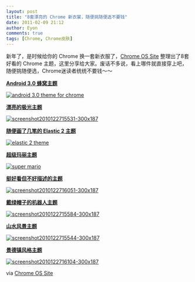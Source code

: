 ```yaml
---
layout: post
title: "8套漂亮的 Chrome 新衣裳，随便挑随便选不要钱"
date: 2011-02-09 21:12
author: Eyon
comments: true
tags: [Chrome, Chrome皮肤]
---
```

新年了，是时候给你的 Chrome 换一套新衣服了，[Chrome OS Site](http://chromeossite.com/2011/02/06/8-great-chrome-os-themes/) 整理出了8套好看的 Chrome 主题，这里分享给大家。废话不多说，看上哪件就直接穿上吧，随便挑随便选，Chrome迷读者统统不要钱～～

**[Android 3.0 蜂窝主题](https://chrome.google.com/webstore/detail/ihhhgnjnpmjaikooiahhhlemccommcml)**

<a href="http://img.chromi.org/2011/02/2.png">![](http://img.chromi.org/2011/02/2.png "android 3.0 theme for chrome")</a><!--more-->

**[漂亮的极光主题](https://chrome.google.com/webstore/detail/dnigajkgbnihhnckmhkbhacfkcjcjocg)**

<a href="http://img.chromi.org/2011/02/screenshot2010122715531-300x187.png">![](http://img.chromi.org/2011/02/screenshot2010122715531-300x187.png "screenshot2010122715531-300x187")</a>

**[随便画了几笔的 Elastic 2 主题](https://chrome.google.com/webstore/detail/pnjohpniljpbelkodiflknnablcpnaib)**

<a href="http://img.chromi.org/2011/02/screenshot2010122716091-300x187.png">![](http://img.chromi.org/2011/02/screenshot2010122716091-300x187.png "elastic 2 theme")</a>

**[超级玛丽主题](https://chrome.google.com/webstore/detail/gekpddodcnbaihfmnhhgncmpmojgodpc)**

<a href="http://img.chromi.org/2011/02/screenshot2010122716065-300x187.png">![](http://img.chromi.org/2011/02/screenshot2010122716065-300x187.png "super mario")</a>

**[挺好看但不好描述的主题](https://chrome.google.com/webstore/detail/nfpeagbkjppeimfldaomhfefddjhiloc)**

<a href="http://img.chromi.org/2011/02/screenshot2010122716051-300x187.png">![](http://img.chromi.org/2011/02/screenshot2010122716051-300x187.png "screenshot2010122716051-300x187")</a>

**[戴绿帽子的机器人主题](https://chrome.google.com/webstore/detail/cdelnkfpcklagnpkphlfijagamipbhlb)**

<a href="http://img.chromi.org/2011/02/screenshot2010122715584-300x1871.png">![](http://img.chromi.org/2011/02/screenshot2010122715584-300x1871.png "screenshot2010122715584-300x187")</a>

**[山水风景主题](https://chrome.google.com/webstore/detail/llnhhjipalopooppdmllahoejnpkdlpn)**

<a href="http://img.chromi.org/2011/02/screenshot2010122715544-300x187.png">![](http://img.chromi.org/2011/02/screenshot2010122715544-300x187.png "screenshot2010122715544-300x187")</a>

**[景德镇风格主题](https://chrome.google.com/webstore/detail/igpbpljpknlglefdpmhcnfmgpimejaaa)**

<a href="http://img.chromi.org/2011/02/screenshot2010122716104-300x187.png">![](http://img.chromi.org/2011/02/screenshot2010122716104-300x187.png "screenshot2010122716104-300x187")</a>

via [Chrome OS Site](http://chromeossite.com/2011/02/06/8-great-chrome-os-themes/)


























